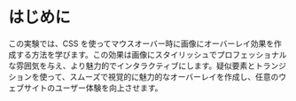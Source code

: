 # はじめに

この実験では、CSS を使ってマウスオーバー時に画像にオーバーレイ効果を作成する方法を学びます。この効果は画像にスタイリッシュでプロフェッショナルな雰囲気を与え、より魅力的でインタラクティブにします。疑似要素とトランジションを使って、スムーズで視覚的に魅力的なオーバーレイを作成し、任意のウェブサイトのユーザー体験を向上させます。
